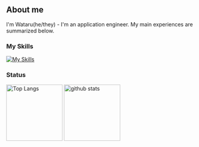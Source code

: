## About me

I'm Wataru(he/they) - I'm an application engineer. My main experiences are summarized below. 

### My Skills

[![My Skills](https://skillicons.dev/icons?i=vue,nestjs,spring,flutter,aws,figma)](https://skillicons.dev)


### Status

<p align="left"> 
  <img alt="Top Langs" height="150px" src="https://github-readme-stats.vercel.app/api/top-langs/?username=wataruxun&layout=compact&show_icons=true" />
  <img alt="github stats" height="150px" src="https://github-readme-stats.vercel.app/api?username=wataruxun" />
</p>

